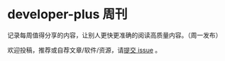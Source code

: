 # developer-plus 周刊

记录每周值得分享的内容，让别人更快更准确的阅读高质量内容。（周一发布）

欢迎投稿，推荐或自荐文章/软件/资源，请[提交 issue](https://github.com/developer-plus/weekly/issues/new) 。
